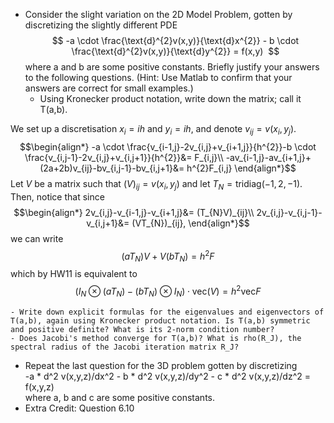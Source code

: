 - Consider the slight variation on the 2D Model Problem, gotten by discretizing the slightly different PDE   
$$    -a \cdot  \frac{\text{d}^{2}v(x,y)}{\text{d}x^{2}} - b \cdot  \frac{\text{d}^{2}v(x,y)}{\text{d}y^{2}} = f(x,y)   $$
    where a and b are some positive constants. Briefly justify your answers to the following questions. (Hint: Use Matlab to confirm that your answers are correct for small examples.)
    - Using Kronecker product notation, write down the matrix; call it T(a,b).

We set up a discretisation $x_{i}=ih$ and $y_{i}=ih$, and denote $v_{ij}=v(x_{i},y_{j})$.
$$\begin{align*}
-a \cdot \frac{v_{i-1,j}-2v_{i,j}+v_{i+1,j}}{h^{2}}-b \cdot \frac{v_{i,j-1}-2v_{i,j}+v_{i,j+1}}{h^{2}}&= F_{i,j}\\
-av_{i-1,j}-av_{i+1,j}+(2a+2b)v_{ij}-bv_{i,j-1}-bv_{i,j+1}&= h^{2}F_{i,j}
\end{align*}$$
Let $V$ be a matrix such that $(V)_{ij}=v(x_{i},y_{j})$ and let $T_{N}=\text{tridiag}(-1,2,-1)$. Then, notice that since
$$\begin{align*}
2v_{i,j}-v_{i-1,j}-v_{i+1,j}&= (T_{N}V)_{ij}\\
2v_{i,j}-v_{i,j-1}-v_{i,j+1}&= (VT_{N})_{ij},
\end{align*}$$
we can write 
$$(aT_{N})V+V(bT_{N})=h^{2}F$$
which by HW11 is equivalent to 
$$(I_{N}\otimes (aT_{N})-(bT_{N})\otimes I_{N})\cdot \text{vec}(V)=h^{2}\text{vec}F$$




    - Write down explicit formulas for the eigenvalues and eigenvectors of T(a,b), again using Kronecker product notation. Is T(a,b) symmetric and positive definite? What is its 2-norm condition number?
    - Does Jacobi's method converge for T(a,b)? What is rho(R_J), the spectral radius of the Jacobi iteration matrix R_J?
    
- Repeat the last question for the 3D problem gotten by discretizing   
    -a * d^2 v(x,y,z)/dx^2 - b * d^2 v(x,y,z)/dy^2 - c * d^2 v(x,y,z)/dz^2 = f(x,y,z)   
    where a, b and c are some positive constants.
- Extra Credit: Question 6.10